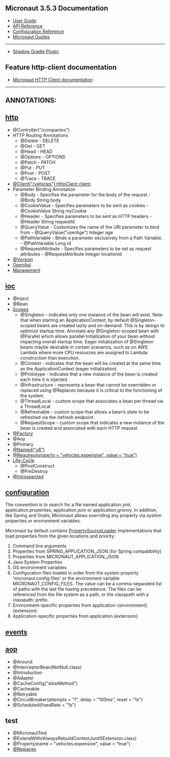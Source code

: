 ## Micronaut 3.5.3 Documentation

- [User Guide](https://docs.micronaut.io/3.5.3/guide/index.html)
- [API Reference](https://docs.micronaut.io/3.5.3/api/index.html)
- [Configuration Reference](https://docs.micronaut.io/3.5.3/guide/configurationreference.html)
- [Micronaut Guides](https://guides.micronaut.io/index.html)

---

- [Shadow Gradle Plugin](https://plugins.gradle.org/plugin/com.github.johnrengelman.shadow)

## Feature http-client documentation

- [Micronaut HTTP Client documentation](https://docs.micronaut.io/latest/guide/index.html#httpClient)

---
## ANNOTATIONS:


## [http](https://docs.micronaut.io/3.5.3/guide/index.html#httpServer)
- @Controller("/companies")
- HTTP Routing Annotations
  - @Delete - DELETE
  - @Get - GET
  - @Head - HEAD
  - @Options - OPTIONS
  - @Patch - PATCH
  - @Put - PUT
  - @Post - POST
  - @Trace - TRACE
- [@Client("/vehicles") HttpClient client](https://docs.micronaut.io/3.5.3/guide/index.html#clientAnnotation);
- Parameter Binding Annotation
  - @Body - Specifies the parameter for the body of the request - @Body String body
  - @CookieValue - Specifies parameters to be sent as cookies - @CookieValue String myCookie
  - @Header - Specifies parameters to be sent as HTTP headers - @Header String requestId
  - @QueryValue - Customizes the name of the URI parameter to bind from - @QueryValue("userAge") Integer age
  - @PathVariable - Binds a parameter exclusively from a Path Variable. - @PathVariable Long id
  - @RequestAttribute - Specifies parameters to be set as request attributes - @RequestAttribute Integer locationId
- [@Version](https://docs.micronaut.io/3.5.3/guide/index.html#apiVersioning)
- [OpenApi]()
- [Management](https://docs.micronaut.io/3.5.3/guide/index.html#providedEndpoints)
## [ioc](https://docs.micronaut.io/3.5.3/guide/index.html#ioc)
- @Inject
- @Bean
- [Scopes](https://docs.micronaut.io/3.5.3/guide/index.html#scopes)
  - @Singleton - indicates only one instance of the bean will exist. Note that when starting an ApplicationContext, by default @Singleton-scoped beans are created lazily and on-demand. This is by design to optimize startup time. Annotate any @Singleton-scoped bean with @Parallel which allows parallel initialization of your bean without impacting overall startup time. Eager initialization of @Singleton beans maybe desirable in certain scenarios, such as on AWS Lambda where more CPU resources are assigned to Lambda construction than execution.
  - @Context - indicates that the bean will be created at the same time as the ApplicationContext (eager initialization)
  - @Prototype - indicates that a new instance of the bean is created each time it is injected
  - @Infrastructure - represents a bean that cannot be overridden or replaced using @Replaces because it is critical to the functioning of the system.
  - @ThreadLocal - custom scope that associates a bean per thread via a ThreadLocal
  - @Refreshable - custom scope that allows a bean’s state to be refreshed via the /refresh endpoint.
  - @RequestScope - custom scope that indicates a new instance of the bean is created and associated with each HTTP request
- [@Factory](https://docs.micronaut.io/3.5.3/guide/index.html#factories)
- @Any
- @Primary
- [@Named("v8")](https://docs.micronaut.io/3.5.3/guide/index.html#qualifiers)
- [@Requires(property = "vehicles.expensive", value = "true")](https://docs.micronaut.io/3.5.3/guide/index.html#conditionalBeans)
- [Life-Cycle](https://docs.micronaut.io/3.5.3/guide/index.html#lifecycle)
  - @PostConstruct
  - @PreDestroy
- [@Introspected](https://docs.micronaut.io/3.5.3/guide/index.html#introspection)


## [configuration](https://docs.micronaut.io/3.5.3/guide/index.html#config)
The convention is to search for a file named application.yml, application.properties, application.json or application.groovy.
In addition, like Spring and Grails, Micronaut allows overriding any property via system properties or environment variables.


Micronaut by default contains [PropertySourceLoader](https://docs.micronaut.io/3.5.3/guide/index.html#propertySource) implementations that load properties from the given locations and priority:

1. Command line arguments
2. Properties from SPRING_APPLICATION_JSON (for Spring compatibility)
3. Properties from MICRONAUT_APPLICATION_JSON
4. Java System Properties
5. OS environment variables
6. Configuration files loaded in order from the system property 'micronaut.config.files' or the environment variable MICRONAUT_CONFIG_FILES. The value can be a comma-separated list of paths with the last file having precedence. The files can be referenced from the file system as a path, or the classpath with a classpath: prefix.
7. Environment-specific properties from application-{environment}.{extension}
8. Application-specific properties from application.{extension}

## [events](https://docs.micronaut.io/3.5.3/guide/index.html#contextEvents)


## [aop](https://docs.micronaut.io/3.5.3/guide/index.html#aop)
- @Around
- @InterceptorBean(NotNull.class)
- @Introduction
- @Adapter
- @CacheConfig("slowMethod")
- @Cacheable
- @Retryable
- @CircuitBreaker(attempts = "1", delay = "100ms", reset = "1s")
- @Scheduled(fixedRate = "1s")

## test
- @MicronautTest
- @ExtendWith(AlwaysRebuildContextJunit5Extension.class)
- @Property(name = "vehicles.expensive", value = "true")
- [@Replaces](https://docs.micronaut.io/3.5.3/guide/index.html#replaces)
